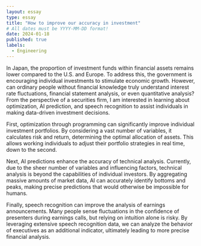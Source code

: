 ```yaml
---
layout: essay
type: essay
title: "How to improve our accuracy in investment"
# All dates must be YYYY-MM-DD format!
date: 2024-01-18
published: true
labels:
  - Engineering
---
```


In Japan, the proportion of investment funds within financial assets remains lower compared to the U.S. and Europe. To address this, the government is encouraging individual investments to stimulate economic growth. However, can ordinary people without financial knowledge truly understand interest rate fluctuations, financial statement analysis, or even quantitative analysis? From the perspective of a securities firm, I am interested in learning about optimization, AI prediction, and speech recognition to assist individuals in making data-driven investment decisions.

First, optimization through programming can significantly improve individual investment portfolios. By considering a vast number of variables, it calculates risk and return, determining the optimal allocation of assets. This allows working individuals to adjust their portfolio strategies in real time, down to the second.

Next, AI predictions enhance the accuracy of technical analysis. Currently, due to the sheer number of variables and influencing factors, technical analysis is beyond the capabilities of individual investors. By aggregating massive amounts of market data, AI can accurately identify bottoms and peaks, making precise predictions that would otherwise be impossible for humans.

Finally, speech recognition can improve the analysis of earnings announcements. Many people sense fluctuations in the confidence of presenters during earnings calls, but relying on intuition alone is risky. By leveraging extensive speech recognition data, we can analyze the behavior of executives as an additional indicator, ultimately leading to more precise financial analysis.
